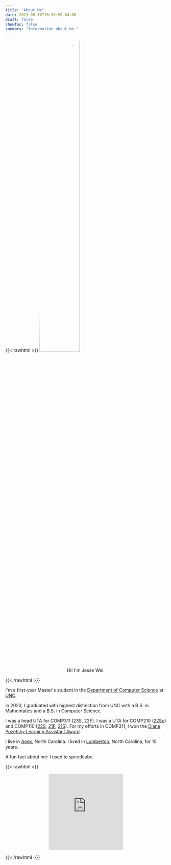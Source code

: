 ```yaml
---
title: "About Me"
date: 2023-05-10T16:53:59-04:00
draft: false
showToc: false
summary: "Information about me."
---
```


{{< rawhtml >}}
<img style="border-radius:50%;margin-left:auto;margin-right:auto;" width="50%" src="/me.jpg" alt="Picture of me">
<p align="center">Hi! I'm Jesse Wei.</p>
{{< /rawhtml >}}

I'm a first-year Master's student in the [Department of Computer Science](https://cs.unc.edu) at [UNC](https://unc.edu).

In 2023, I graduated with highest distinction from UNC with a B.S. in Mathematics and a B.S. in Computer Science.

I was a head UTA for COMP311 (23S, 22F). I was a UTA for COMP210 ([22Su](https://www.cs.unc.edu/~kakiryan/teaching/summer-210/team/team.html)) and COMP110 ([22S](https://22s.comp110.com/resources/team.html), [21F](https://21f.comp110.com/resources/team.html), [21S](https://21s.comp110.com/resources/team.html)). For my efforts in COMP311, I won the [Diane Pozefsky Learning Assistant Award](https://cs.unc.edu/about/awards/department-awards/pozefsky-la-award/).

I live in [Apex](https://www.apexnc.org), North Carolina. I lived in [Lumberton](https://www.lumbertonnc.gov), North Carolina, for 10 years.

A fun fact about me: I used to speedcube.

{{< rawhtml >}}
<p align="center">
<iframe width="233" height="239" src="https://www.youtube.com/embed/QsaT23CZIpM" title="Jesse's PB (9.04s)" frameborder="0" allow="accelerometer; autoplay; clipboard-write; encrypted-media; gyroscope; picture-in-picture" allowfullscreen=""></iframe>
</p>
{{< /rawhtml >}}
